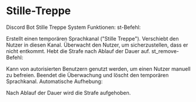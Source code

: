 # Stille-Treppe
Discord Bot Stille Treppe System
Funktionen:
st-Befehl:

Erstellt einen temporären Sprachkanal ("Stille Treppe").
Verschiebt den Nutzer in diesen Kanal.
Überwacht den Nutzer, um sicherzustellen, dass er nicht entkommt.
Hebt die Strafe nach Ablauf der Dauer auf.
st_remove-Befehl:

Kann von autorisierten Benutzern genutzt werden, um einen Nutzer manuell zu befreien.
Beendet die Überwachung und löscht den temporären Sprachkanal.
Automatische Aufhebung:

Nach Ablauf der Dauer wird die Strafe aufgehoben.
